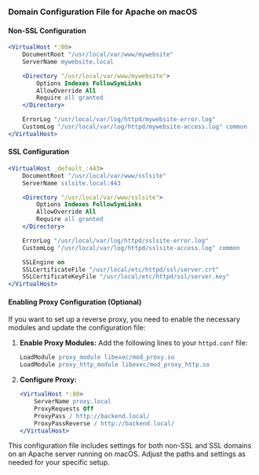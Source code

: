 ### Domain Configuration File for Apache on macOS

#### Non-SSL Configuration

```apache
<VirtualHost *:80>
    DocumentRoot "/usr/local/var/www/mywebsite"
    ServerName mywebsite.local

    <Directory "/usr/local/var/www/mywebsite">
        Options Indexes FollowSymLinks
        AllowOverride All
        Require all granted
    </Directory>

    ErrorLog "/usr/local/var/log/httpd/mywebsite-error.log"
    CustomLog "/usr/local/var/log/httpd/mywebsite-access.log" common
</VirtualHost>
```

#### SSL Configuration

```apache
<VirtualHost _default_:443>
    DocumentRoot "/usr/local/var/www/sslsite"
    ServerName sslsite.local:443

    <Directory "/usr/local/var/www/sslsite">
        Options Indexes FollowSymLinks
        AllowOverride All
        Require all granted
    </Directory>

    ErrorLog "/usr/local/var/log/httpd/sslsite-error.log"
    CustomLog "/usr/local/var/log/httpd/sslsite-access.log" common

    SSLEngine on
    SSLCertificateFile "/usr/local/etc/httpd/ssl/server.crt"
    SSLCertificateKeyFile "/usr/local/etc/httpd/ssl/server.key"
</VirtualHost>
```

#### Enabling Proxy Configuration (Optional)

If you want to set up a reverse proxy, you need to enable the necessary modules and update the configuration file:

1. **Enable Proxy Modules:**
    Add the following lines to your `httpd.conf` file:
    ```apache
    LoadModule proxy_module libexec/mod_proxy.so
    LoadModule proxy_http_module libexec/mod_proxy_http.so
    ```

2. **Configure Proxy:**
    ```apache
    <VirtualHost *:80>
        ServerName proxy.local
        ProxyRequests Off
        ProxyPass / http://backend.local/
        ProxyPassReverse / http://backend.local/
    </VirtualHost>
    ```

This configuration file includes settings for both non-SSL and SSL domains on an Apache server running on macOS. Adjust the paths and settings as needed for your specific setup.
